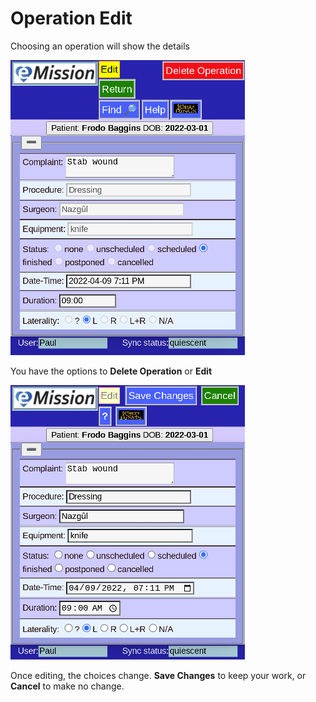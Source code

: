 # Operation Edit

Choosing an operation will show the details

![](images/OperationEdit1.png)

You have the options to **Delete Operation** or **Edit**

![](images/OperationEdit2.png)

Once editing, the choices change. **Save Changes** to keep your work, or **Cancel** to make no change.

